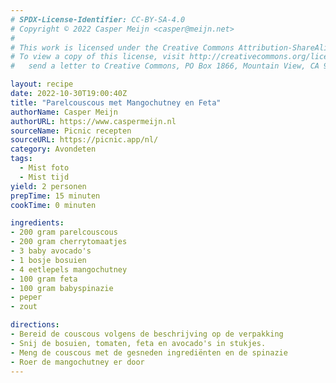 ```yaml
---
# SPDX-License-Identifier: CC-BY-SA-4.0
# Copyright © 2022 Casper Meijn <casper@meijn.net>
# 
# This work is licensed under the Creative Commons Attribution-ShareAlike 4.0 International License. 
# To view a copy of this license, visit http://creativecommons.org/licenses/by-sa/4.0/ or 
#   send a letter to Creative Commons, PO Box 1866, Mountain View, CA 94042, USA.

layout: recipe
date: 2022-10-30T19:00:40Z
title: "Parelcouscous met Mangochutney en Feta"
authorName: Casper Meijn
authorURL: https://www.caspermeijn.nl
sourceName: Picnic recepten
sourceURL: https://picnic.app/nl/
category: Avondeten
tags:
  - Mist foto
  - Mist tijd
yield: 2 personen
prepTime: 15 minuten
cookTime: 0 minuten

ingredients:
- 200 gram parelcouscous
- 200 gram cherrytomaatjes
- 3 baby avocado's
- 1 bosje bosuien
- 4 eetlepels mangochutney
- 100 gram feta
- 100 gram babyspinazie
- peper
- zout

directions:
- Bereid de couscous volgens de beschrijving op de verpakking
- Snij de bosuien, tomaten, feta en avocado's in stukjes.
- Meng de couscous met de gesneden ingrediënten en de spinazie
- Roer de mangochutney er door
---
```

